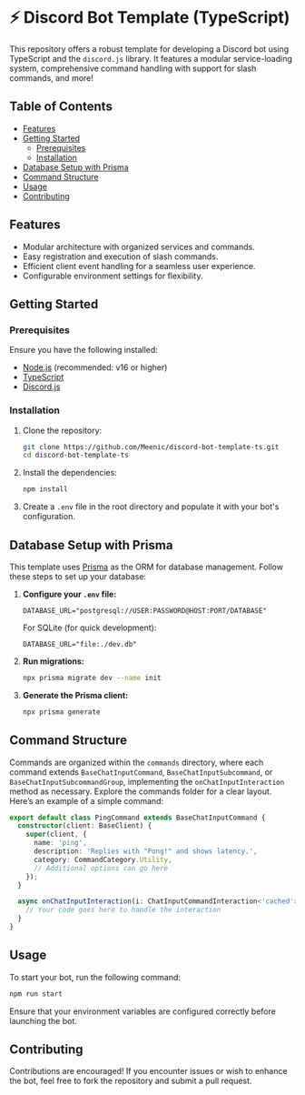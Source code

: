 # ⚡ Discord Bot Template (TypeScript)

This repository offers a robust template for developing a Discord bot using TypeScript and the `discord.js` library. It features a modular service-loading system, comprehensive command handling with support for slash commands, and more!

## Table of Contents

- [Features](#features)
- [Getting Started](#getting-started)
  - [Prerequisites](#prerequisites)
  - [Installation](#installation)
- [Database Setup with Prisma](#database-setup-with-prisma)
- [Command Structure](#command-structure)
- [Usage](#usage)
- [Contributing](#contributing)

## Features

- Modular architecture with organized services and commands.
- Easy registration and execution of slash commands.
- Efficient client event handling for a seamless user experience.
- Configurable environment settings for flexibility.

## Getting Started

### Prerequisites

Ensure you have the following installed:

- [Node.js](https://nodejs.org/) (recommended: v16 or higher)
- [TypeScript](https://www.typescriptlang.org/)
- [Discord.js](https://discord.js.org/)

### Installation

1. Clone the repository:

   ```bash
   git clone https://github.com/Meenic/discord-bot-template-ts.git
   cd discord-bot-template-ts
   ```

2. Install the dependencies:

   ```bash
   npm install
   ```

3. Create a `.env` file in the root directory and populate it with your bot's configuration.

## Database Setup with Prisma

This template uses [Prisma](https://www.prisma.io/) as the ORM for database management. Follow these steps to set up your database:

1. **Configure your `.env` file:**

   ```env
   DATABASE_URL="postgresql://USER:PASSWORD@HOST:PORT/DATABASE"
   ```

   For SQLite (for quick development):

   ```env
   DATABASE_URL="file:./dev.db"
   ```

2. **Run migrations:**

   ```bash
   npx prisma migrate dev --name init
   ```

3. **Generate the Prisma client:**

   ```bash
   npx prisma generate
   ```

## Command Structure

Commands are organized within the `commands` directory, where each command extends `BaseChatInputCommand`, `BaseChatInputSubcommand`, or `BaseChatInputSubcommandGroup`, implementing the `onChatInputInteraction` method as necessary. Explore the commands folder for a clear layout. Here’s an example of a simple command:

```typescript
export default class PingCommand extends BaseChatInputCommand {
  constructor(client: BaseClient) {
    super(client, {
      name: 'ping',
      description: 'Replies with "Pong!" and shows latency.',
      category: CommandCategory.Utility,
      // Additional options can go here
    });
  }

  async onChatInputInteraction(i: ChatInputCommandInteraction<'cached'>): Promise<void> {
    // Your code goes here to handle the interaction
  }
}
```

## Usage

To start your bot, run the following command:

```bash
npm run start
```

Ensure that your environment variables are configured correctly before launching the bot.

## Contributing

Contributions are encouraged! If you encounter issues or wish to enhance the bot, feel free to fork the repository and submit a pull request.
